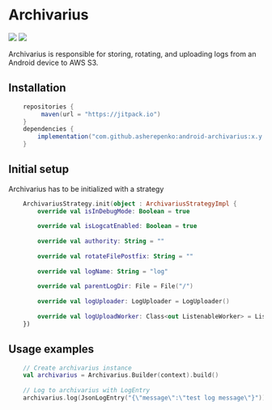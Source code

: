 # Archivarius

[![](https://jitci.com/gh/asherepenko/android-archivarius/svg)](https://jitci.com/gh/asherepenko/android-archivarius)
[![](https://jitpack.io/v/asherepenko/android-archivarius.svg)](https://jitpack.io/#asherepenko/android-archivarius) 

Archivarius is responsible for storing, rotating, and uploading logs from an Android device to AWS S3.

## Installation

```gradle
    repositories { 
         maven(url = "https://jitpack.io")
    }
    dependencies {
        implementation("com.github.asherepenko:android-archivarius:x.y.z")
    }
```

## Initial setup
Archivarius has to be initialized with a strategy

```kotlin
    ArchivariusStrategy.init(object : ArchivariusStrategyImpl {
        override val isInDebugMode: Boolean = true
    
        override val isLogcatEnabled: Boolean = true
    
        override val authority: String = ""
    
        override val rotateFilePostfix: String = ""
    
        override val logName: String = "log"
    
        override val parentLogDir: File = File("/")
    
        override val logUploader: LogUploader = LogUploader()
    
        override val logUploadWorker: Class<out ListenableWorker> = ListenableWorker::class.java
    })
```

## Usage examples

```kotlin
    // Create archivarius instance
    val archivarius = Archivarius.Builder(context).build()
    
    // Log to archivarius with LogEntry
    archivarius.log(JsonLogEntry("{\"message\":\"test log message\"}"))
```
